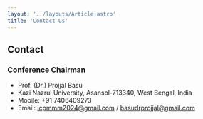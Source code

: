 ```yaml
---
layout: '../layouts/Article.astro'
title: 'Contact Us'
---
```


## Contact

### Conference Chairman

- Prof. (Dr.) Projjal Basu
- Kazi Nazrul University, Asansol-713340, West Bengal, India
- Mobile: +91 7406409273
- Email: icpmmm2024@gmail.com / basudrprojjal@gmail.com
